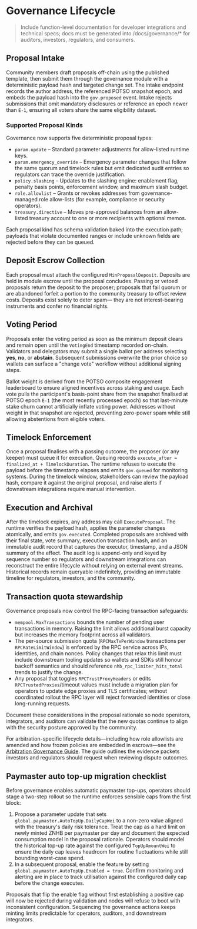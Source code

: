 # Governance Lifecycle

> Include function-level documentation for developer integrations and technical specs; docs must be generated into /docs/governance/* for auditors, investors, regulators, and consumers.

## Proposal Intake

Community members draft proposals off-chain using the published template, then
submit them through the governance module with a deterministic payload hash and
targeted change set. The intake endpoint records the author address, the
referenced POTSO snapshot epoch, and embeds the payload hash into the
`gov.proposed` event. Intake rejects submissions that omit mandatory disclosures
or reference an epoch newer than `E-1`, ensuring all voters share the same
eligibility dataset.

### Supported Proposal Kinds

Governance now supports five deterministic proposal types:

* `param.update` – Standard parameter adjustments for allow-listed runtime keys.
* `param.emergency_override` – Emergency parameter changes that follow the
  same quorum and timelock rules but emit dedicated audit entries so regulators
  can trace the override justification.
* `policy.slashing` – Updates to the slashing engine: enablement flag, penalty
  basis points, enforcement window, and maximum slash budget.
* `role.allowlist` – Grants or revokes addresses from governance-managed role
  allow-lists (for example, compliance or security operators).
* `treasury.directive` – Moves pre-approved balances from an allow-listed
  treasury account to one or more recipients with optional memos.

Each proposal kind has schema validation baked into the execution path; payloads
that violate documented ranges or include unknown fields are rejected before
they can be queued.

## Deposit Escrow Collection

Each proposal must attach the configured `MinProposalDeposit`. Deposits are held
in module escrow until the proposal concludes. Passing or vetoed proposals return
the deposit to the proposer; proposals that fail quorum or are abandoned forfeit
a portion to the community treasury to offset review costs. Deposits exist solely
to deter spam— they are not interest-bearing instruments and confer no financial
rights.

## Voting Period

Proposals enter the voting period as soon as the minimum deposit clears and
remain open until the `VotingEnd` timestamp recorded on-chain. Validators and
delegators may submit a single ballot per address selecting **yes**, **no**, or
**abstain**. Subsequent submissions overwrite the prior choice so wallets can
surface a "change vote" workflow without additional signing steps.

Ballot weight is derived from the POTSO composite engagement leaderboard to
ensure aligned incentives across staking and usage. Each vote pulls the
participant's basis-point share from the snapshot finalised at POTSO epoch
`E-1` (the most recently processed epoch) so that last-minute stake churn cannot
artificially inflate voting power. Addresses without weight in that snapshot
are rejected, preventing zero-power spam while still allowing abstentions from
eligible voters.

## Timelock Enforcement

Once a proposal finalises with a passing outcome, the proposer (or any keeper)
must queue it for execution. Queuing records `execute_after = finalized_at +
TimelockDuration`. The runtime refuses to execute the payload before the
timestamp elapses and emits `gov.queued` for monitoring systems. During the
timelock window, stakeholders can review the payload hash, compare it against the
original proposal, and raise alerts if downstream integrations require manual
intervention.

## Execution and Archival

After the timelock expires, any address may call `ExecuteProposal`. The runtime
verifies the payload hash, applies the parameter changes atomically, and emits
`gov.executed`. Completed proposals are archived with their final state, vote
summary, execution transaction hash, and an immutable audit record that
captures the executor, timestamp, and a JSON summary of the effect. The audit
log is append-only and keyed by sequence number so regulators and downstream
integrations can reconstruct the entire lifecycle without relying on external
event streams. Historical records remain queryable indefinitely, providing an
immutable timeline for regulators, investors, and the community.

## Transaction quota stewardship

Governance proposals now control the RPC-facing transaction safeguards:

- `mempool.MaxTransactions` bounds the number of pending user transactions in
  memory. Raising the limit allows additional burst capacity but increases the
  memory footprint across all validators.
- The per-source submission quota (`RPCMaxTxPerWindow` transactions per
  `RPCRateLimitWindow`) is enforced by the RPC service across IPs, identities,
  and chain nonces. Policy changes that relax this limit must include downstream
  tooling updates so wallets and SDKs still honour backoff semantics and should
  reference `nhb_rpc_limiter_hits_total` trends to justify the change.
- Any proposal that toggles `RPCTrustProxyHeaders` or edits
  `RPCTrustedProxies`/timeout values must include a migration plan for operators
  to update edge proxies and TLS certificates; without coordinated rollout the
  RPC layer will reject forwarded identities or close long-running requests.

Document these considerations in the proposal rationale so node operators,
integrators, and auditors can validate that the new quotas continue to align
with the security posture approved by the community.

For arbitration-specific lifecycle details—including how role allowlists are
amended and how frozen policies are embedded in escrows—see the
[Arbitration Governance Guide](./arbitration-governance.md). The guide outlines
the evidence packets investors and regulators should request when reviewing
dispute outcomes.

## Paymaster auto top-up migration checklist

Before governance enables automatic paymaster top-ups, operators should stage a
two-step rollout so the runtime enforces sensible caps from the first block:

1. Propose a parameter update that sets
   `global.paymaster.AutoTopUp.DailyCapWei` to a non-zero value aligned with the
   treasury's daily risk tolerance. Treat the cap as a hard limit on newly
   minted ZNHB per paymaster per day and document the expected consumption model
   in the proposal rationale. Operators should model the historical top-up rate
   against the configured `TopUpAmountWei` to ensure the daily cap leaves headroom
   for routine fluctuations while still bounding worst-case spend.
2. In a subsequent proposal, enable the feature by setting
   `global.paymaster.AutoTopUp.Enabled = true`. Confirm monitoring and alerting
   are in place to track utilisation against the configured daily cap before the
   change executes.

Proposals that flip the enable flag without first establishing a positive cap
will now be rejected during validation and nodes will refuse to boot with
inconsistent configuration. Sequencing the governance actions keeps minting
limits predictable for operators, auditors, and downstream integrators.
